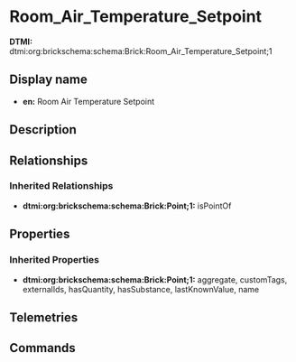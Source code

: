 # Room_Air_Temperature_Setpoint
**DTMI:** dtmi:org:brickschema:schema:Brick:Room_Air_Temperature_Setpoint;1
## Display name
- **en:** Room Air Temperature Setpoint
## Description
## Relationships
### Inherited Relationships
* **dtmi:org:brickschema:schema:Brick:Point;1:** isPointOf
## Properties
### Inherited Properties
* **dtmi:org:brickschema:schema:Brick:Point;1:** aggregate, customTags, externalIds, hasQuantity, hasSubstance, lastKnownValue, name
## Telemetries
## Commands

